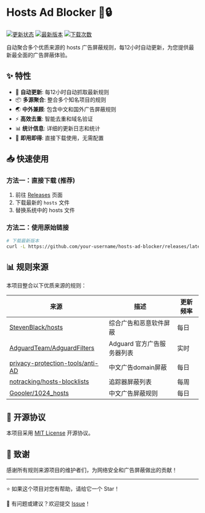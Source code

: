 # Hosts Ad Blocker 🚫🔒

[![更新状态](https://github.com/OpenSourceVision/hosts-ad-blocker/workflows/Update%20Hosts%20Rules/badge.svg)](https://github.com/OpenSourceVision/hosts-ad-blocker/actions)
[![最新版本](https://img.shields.io/github/v/release/OpenSourceVision/hosts-ad-blocker)](https://github.com/OpenSourceVision/hosts-ad-blocker/releases/latest)
[![下载次数](https://img.shields.io/github/downloads/OpenSourceVision/hosts-ad-blocker/total)](https://github.com/OpenSourceVision/hosts-ad-blocker/releases)

自动聚合多个优质来源的 hosts 广告屏蔽规则，每12小时自动更新，为您提供最新最全面的广告屏蔽体验。

## ✨ 特性

- 🔄 **自动更新**: 每12小时自动抓取最新规则
- 📦 **多源聚合**: 整合多个知名项目的规则
- 🌏 **中外兼顾**: 包含中文和国外广告屏蔽规则  
- ⚡ **高效去重**: 智能去重和域名验证
- 📊 **统计信息**: 详细的更新日志和统计
- 🚀 **即用即得**: 直接下载使用，无需配置

## 📥 快速使用

### 方法一：直接下载 (推荐)

1. 前往 [Releases](https://github.com/your-username/hosts-ad-blocker/releases/latest) 页面
2. 下载最新的 `hosts` 文件
3. 替换系统中的 hosts 文件

### 方法二：使用原始链接

```bash
# 下载最新版本
curl -L https://github.com/your-username/hosts-ad-blocker/releases/latest/download/hosts -o hosts
```

## 📊 规则来源

本项目整合以下优质来源的规则：

| 来源 | 描述 | 更新频率 |
|------|------|----------|
| [StevenBlack/hosts](https://github.com/StevenBlack/hosts) | 综合广告和恶意软件屏蔽 | 每日 |
| [AdguardTeam/AdguardFilters](https://github.com/AdguardTeam/AdguardFilters) | Adguard 官方广告服务器列表 | 实时 |
| [privacy-protection-tools/anti-AD](https://github.com/privacy-protection-tools/anti-AD) | 中文广告domain屏蔽 | 每日 |
| [notracking/hosts-blocklists](https://github.com/notracking/hosts-blocklists) | 追踪器屏蔽列表 | 每周 |
| [Goooler/1024_hosts](https://github.com/Goooler/1024_hosts) | 中文广告屏蔽规则 | 每日 |

## 📜 开源协议

本项目采用 [MIT License](LICENSE) 开源协议。

## 🙏 致谢

感谢所有规则来源项目的维护者们，为网络安全和广告屏蔽做出的贡献！

---

⭐ 如果这个项目对您有帮助，请给它一个 Star！

💬 有问题或建议？欢迎提交 [Issue](https://github.com/your-username/hosts-ad-blocker/issues)！
